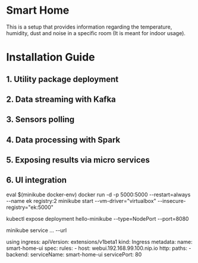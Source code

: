 # Smart Home
This is a setup that provides information regarding the temperature, humidity, dust and noise in a specific room (It is meant for indoor usage).

# Installation Guide

## 1. Utility package deployment

## 2. Data streaming with Kafka

## 3. Sensors polling

## 4. Data processing with Spark

## 5. Exposing results via micro services

## 6. UI integration


eval $(minikube docker-env)
docker run -d -p 5000:5000 --restart=always --name ek registry:2
minikube start --vm-driver="virtualbox" --insecure-registry="ek:5000"

kubectl expose deployment hello-minikube --type=NodePort --port=8080

minikube service ... --url

using ingress:
apiVersion: extensions/v1beta1
kind: Ingress
metadata:
  name: smart-home-ui
spec:
  rules:
    - host: webui.192.168.99.100.nip.io
      http:
        paths:
          - backend:
             serviceName: smart-home-ui
             servicePort: 80